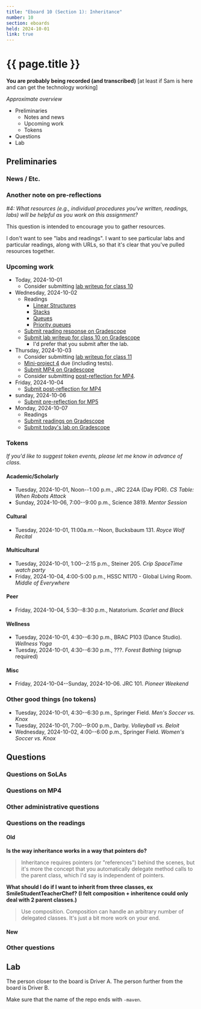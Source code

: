 ```yaml
---
title: "Eboard 10 (Section 1): Inheritance"
number: 10
section: eboards
held: 2024-10-01
link: true
---
```

# {{ page.title }}

**You are probably being recorded (and transcribed)**  [at least if Sam is here and can get the technology working]

_Approximate overview_

* Preliminaries
    * Notes and news
    * Upcoming work
    * Tokens
* Questions
* Lab

Preliminaries
-------------

### News / Etc.

### Another note on pre-reflections

_#4: What resources (e.g., individual procedures you've written, readings, labs) will be helpful as you work on this assignment?_

This question is intended to encourage you to gather resources.

I don't want to see "labs and readings". I want to see particular labs and particular readings, along with URLs, so that it's clear that you've pulled resources together.

### Upcoming work

* Today, 2024-10-01
    * Consider submitting [lab writeup for class 10](https://www.gradescope.com/courses/818402/assignments/5024091)
* Wednesday, 2024-10-02
    * Readings
        * [Linear Structures](../readings/linear-structures)
        * [Stacks](../readings/stacks)
        * [Queues](../readings/queues)
        * [Priority queues](../readings/priority-queues)
    * [Submit reading response on Gradescope](https://www.gradescope.com/courses/818402/assignments/5041948)
    * [Submit lab writeup for class 10 on Gradescope](https://www.gradescope.com/courses/818402/assignments/5024091)
        * I'd prefer that you submit after the lab.
* Thursday, 2024-10-03
    * Consider submitting [lab writeup for class 11](...)
    * [Mini-project 4](../mps/mp04) due (including tests).
    * [Submit MP4 on Gradescope](https://www.gradescope.com/courses/818402/assignments/5025153)
    * Consider submitting [post-reflection for MP4](https://www.gradescope.com/courses/818402/assignments/5025144).
* Friday, 2024-10-04
    * [Submit post-reflection for MP4](https://www.gradescope.com/courses/818402/assignments/5025144)
* sunday, 2024-10-06
    * [Submit pre-reflection for MP5](...)
* Monday, 2024-10-07
    * Readings
    * [Submit readings on Gradescope](...)
    * [Submit today's lab on Gradescope](...)

### Tokens

_If you'd like to suggest token events, please let me know in advance of 
class._

#### Academic/Scholarly

* Tuesday, 2024-10-01, Noon--1:00 p.m., JRC 224A (Day PDR).
  _CS Table: When Robots Attack_
* Sunday, 2024-10-06, 7:00--9:00 p.m., Science 3819.
  _Mentor Session_

#### Cultural

* Tuesday, 2024-10-01, 11:00a.m.--Noon, Bucksbaum 131.
  _Royce Wolf Recital_

#### Multicultural

* Tuesday, 2024-10-01, 1:00--2:15 p.m., Steiner 205.
  _Crip SpaceTime watch party_
* Friday, 2024-10-04, 4:00-5:00 p.m., HSSC N1170 - Global Living Room.
  _Middle of Everywhere_

#### Peer

* Friday, 2024-10-04, 5:30--8:30 p.m., Natatorium.
  _Scarlet and Black_

#### Wellness

* Tuesday, 2024-10-01, 4:30--6:30 p.m., BRAC P103 (Dance Studio).
  _Wellness Yoga_
* Tuesday, 2024-10-01, 4:30--6:30 p.m., ???.
  _Forest Bathing_ (signup required)

#### Misc

* Friday, 2024-10-04--Sunday, 2024-10-06. JRC 101.
  _Pioneer Weekend_

### Other good things (no tokens)

* Tuesday, 2024-10-01, 4:30--6:30 p.m., Springer Field.
  _Men's Soccer vs. Knox_
* Tuesday, 2024-10-01, 7:00--9:00 p.m., Darby.
  _Volleyball vs. Beloit_
* Wednesday, 2024-10-02, 4:00--6:00 p.m., Springer Field.
  _Women's Soccer vs. Knox_

Questions
---------

### Questions on SoLAs

### Questions on MP4

### Other administrative questions

### Questions on the readings

#### Old

**Is the way inheritance works in a way that pointers do?**

> Inheritance requires pointers (or "references") behind the scenes,
  but it's more the concept that you automatically delegate method
  calls to the parent class, which I'd say is independent of pointers.

**What should I do if I want to inherit from three classes, ex
SmileStudentTeacherChef? (I felt composition + inheritence could
only deal with 2 parent classes.)**

> Use composition. Composition can handle an arbitrary number of
  delegated classes. It's just a bit more work on your end.

#### New

### Other questions

Lab
---

The person closer to the board is Driver A. The person further from the board is Driver B.

Make sure that the name of the repo ends with `-maven`.

